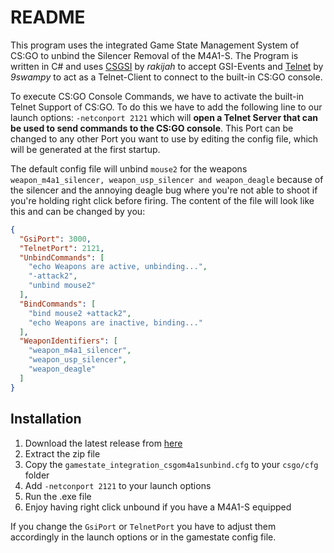 ﻿# README
This program uses the integrated Game State Management System of CS:GO to unbind the Silencer Removal of the M4A1-S.
The Program is written in C# and uses [CSGSI](https://github.com/rakijah/CSGSI) by *rakijah* to accept GSI-Events and [Telnet](https://github.com/9swampy/Telnet/) by *9swampy* to act as a Telnet-Client to connect to the built-in CS:GO console.

To execute CS:GO Console Commands, we have to activate the built-in Telnet Support of CS:GO.
To do this we have to add the following line to our launch options: `-netconport 2121` which will **open a Telnet Server that can be used to send commands to the CS:GO console**.
This Port can be changed to any other Port you want to use by editing the config file, which will be generated at the first startup.

The default config file will unbind `mouse2` for the weapons `weapon_m4a1_silencer, weapon_usp_silencer and weapon_deagle` because of the silencer and the annoying deagle bug where you're not able to shoot if you're holding right click before firing.
The content of the file will look like this and can be changed by you:
```json
{
  "GsiPort": 3000,
  "TelnetPort": 2121,
  "UnbindCommands": [
    "echo Weapons are active, unbinding...",
    "-attack2",
    "unbind mouse2"
  ],
  "BindCommands": [
    "bind mouse2 +attack2",
    "echo Weapons are inactive, binding..."
  ],
  "WeaponIdentifiers": [
    "weapon_m4a1_silencer",
    "weapon_usp_silencer",
    "weapon_deagle"
  ]
}
```

## Installation
1. Download the latest release from [here](https://github.com/Slowline/CSGO-M4A1S-Unbinder/releases)
2. Extract the zip file
3. Copy the `gamestate_integration_csgom4a1sunbind.cfg` to your `csgo/cfg` folder
4. Add `-netconport 2121` to your launch options
5. Run the .exe file
6. Enjoy having right click unbound if you have a M4A1-S equipped

If you change the `GsiPort` or `TelnetPort` you have to adjust them accordingly in the launch options or in the gamestate config file.